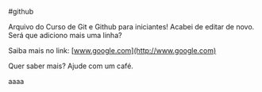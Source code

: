 #github

Arquivo do Curso de Git e Github para iniciantes!
Acabei de editar de novo.
Será que adiciono mais uma linha?

Saiba mais no link: [www.google.com](http://www.google.com)

Quer saber mais? Ajude com um café.

aaaa